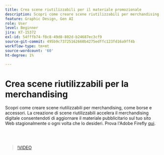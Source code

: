 ```yaml
---
title: Crea scene riutilizzabili per il materiale promozionale
description: Scopri come creare scene riutilizzabili per merchandising come borse e accessori
feature: Graphic Design, Gen AI
role: User
level: Beginner
jira: KT-15372
exl-id: 54fffb74-f0c8-49d8-802d-b24687ec3cf9
source-git-commit: 495b9c73725162660b4275edffc123fd16a9ff4b
workflow-type: tm+mt
source-wordcount: '60'
ht-degree: 1%

---
```


# Crea scene riutilizzabili per la merchandising

Scopri come creare scene riutilizzabili per merchandising, come borse e accessori. La creazione di scene riutilizzabili accelera il merchandising digitale consentendoti di aggiornare il materiale pubblicitario sul tuo sito Web stagionalmente o ogni volta che lo desideri. Prova l&#39;Adobe Firefly [qui](https://firefly.adobe.com/).

<br> 

>[!VIDEO](https://video.tv.adobe.com/v/3428765?quality=12&learn=on&hidetitle=true)
